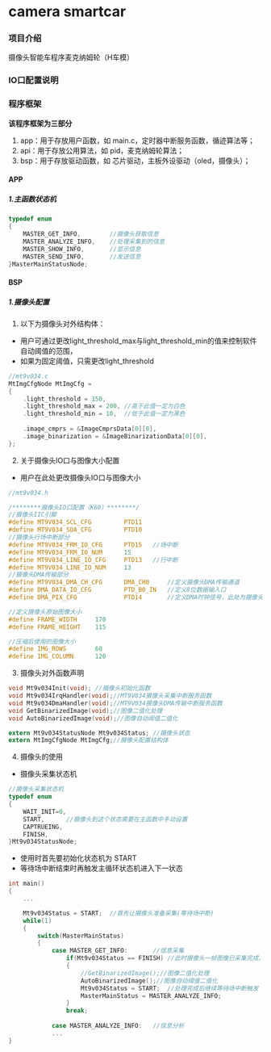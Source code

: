 # camera smartcar

### 项目介绍
摄像头智能车程序麦克纳姆轮（H车模）

### IO口配置说明


### 程序框架

**该程序框架为三部分**

1. app：用于存放用户函数，如 main.c，定时器中断服务函数，循迹算法等；
2. api：用于存放公用算法，如 pid，麦克纳姆轮算法；
3. bsp：用于存放驱动函数，如 芯片驱动，主板外设驱动（oled，摄像头）；

#### APP

##### 1.主函数状态机

``` c
typedef enum
{
    MASTER_GET_INFO,        //摄像头获取信息
    MASTER_ANALYZE_INFO,    //处理采集到的信息
    MASTER_SHOW_INFO,       //显示信息
    MASTER_SEND_INFO,       //发送信息
}MasterMainStatusNode;
```

#### BSP

##### 1.摄像头配置

1. 以下为摄像头对外结构体：

- 用户可通过更改light_threshold_max与light_threshold_min的值来控制软件自动阈值的范围，
- 如果为固定阈值，只需更改light_threshold

``` c
//mt9v034.c
MtImgCfgNode MtImgCfg =
{
    .light_threshold = 150,
    .light_threshold_max = 200, //高于此值一定为白色
    .light_threshold_min = 10,  //低于此值一定为黑色
    
    .image_cmprs = &ImageCmprsData[0][0],
    .image_binarization = &ImageBinarizationData[0][0],
};
```

2. 关于摄像头IO口与图像大小配置

- 用户在此处更改摄像头IO口与图像大小

``` c
//mt9v034.h

/********摄像头IO口配置（K60）********/
//摄像头IIC引脚
#define MT9V034_SCL_CFG         PTD11   
#define MT9V034_SDA_CFG         PTD10 
//摄像头行场中断部分
#define MT9V034_FRM_IO_CFG      PTD15   //场中断
#define MT9V034_FRM_IO_NUM      15
#define MT9V034_LINE_IO_CFG     PTD13   //行中断
#define MT9V034_LINE_IO_NUM     13
//摄像头DMA传输部分
#define MT9V034_DMA_CH_CFG      DMA_CH0     //定义摄像头DMA传输通道
#define DMA_DATA_IO_CFG         PTD_B0_IN   //定义8位数据输入口
#define DMA_PIX_CFG             PTD14       //定义DMA时钟信号，此处为摄像头的PIX引脚

//定义摄像头原始图像大小
#define FRAME_WIDTH     170
#define FRAME_HEIGHT    115

//压缩后使用的图像大小
#define IMG_ROWS        60
#define IMG_COLUMN      120
```

3. 摄像头对外函数声明

``` c
void Mt9v034Init(void); //摄像头初始化函数
void Mt9v034IrqHandler(void);//MT9V034摄像头采集中断服务函数
void Mt9v034DmaHandler(void);//MT9V034摄像头DMA传输中断服务函数
void GetBinarizedImage(void);//图像二值化处理
void AutoBinarizedImage(void);//图像自动阈值二值化

extern Mt9v034StatusNode Mt9v034Status; //摄像头状态
extern MtImgCfgNode MtImgCfg;//摄像头配置结构体
```

4. 摄像头的使用

- 摄像头采集状态机

``` c
//摄像头采集状态机
typedef enum
{
    WAIT_INIT=0,    
    START,      //摄像头到这个状态需要在主函数中手动设置
    CAPTRUEING,
    FINISH,
}Mt9v034StatusNode;
```

- 使用时首先要初始化状态机为 START
- 等待场中断结束时再触发主循环状态机进入下一状态

``` c
int main()
{
    ...

    Mt9v034Status = START;  //首先让摄像头准备采集(等待场中断)
    while(1)
    {
        switch(MasterMainStatus)
        {
            case MASTER_GET_INFO:       //信息采集
                if(Mt9v034Status == FINISH) //此时摄像头一帧图像已采集完成，开始进行二值化处理
                {
                    //GetBinarizedImage();//图像二值化处理
                    AutoBinarizedImage();//图像自动阈值二值化
                    Mt9v034Status = START;  //处理完成后继续等待场中断触发
                    MasterMainStatus = MASTER_ANALYZE_INFO;
                }
                break;
                
            case MASTER_ANALYZE_INFO:   //信息分析
            ...
}            
```


